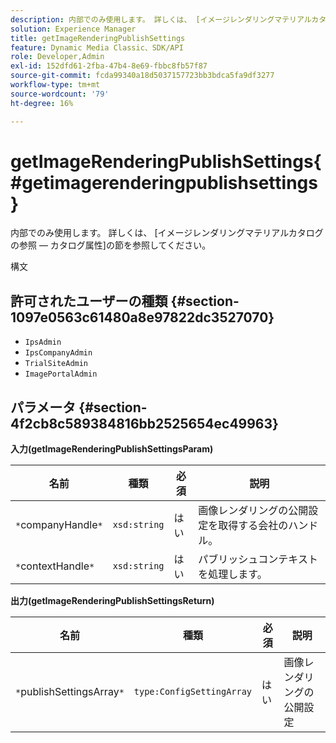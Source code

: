 ```yaml
---
description: 内部でのみ使用します。 詳しくは、 [イメージレンダリングマテリアルカタログの参照 — カタログ属性]の節を参照してください。
solution: Experience Manager
title: getImageRenderingPublishSettings
feature: Dynamic Media Classic、SDK/API
role: Developer,Admin
exl-id: 152dfd61-2fba-47b4-8e69-fbbc8fb57f87
source-git-commit: fcda99340a18d5037157723bb3bdca5fa9df3277
workflow-type: tm+mt
source-wordcount: '79'
ht-degree: 16%

---
```


# getImageRenderingPublishSettings{#getimagerenderingpublishsettings}

内部でのみ使用します。 詳しくは、 [イメージレンダリングマテリアルカタログの参照 — カタログ属性]の節を参照してください。

構文

## 許可されたユーザーの種類 {#section-1097e0563c61480a8e97822dc3527070}

* `IpsAdmin`
* `IpsCompanyAdmin`
* `TrialSiteAdmin`
* `ImagePortalAdmin`

## パラメータ {#section-4f2cb8c589384816bb2525654ec49963}

**入力(getImageRenderingPublishSettingsParam)**

| 名前 | 種類 | 必須 | 説明 |
|---|---|---|---|
| `*`companyHandle`*` | `xsd:string` | はい | 画像レンダリングの公開設定を取得する会社のハンドル。 |
| `*`contextHandle`*` | `xsd:string` | はい | パブリッシュコンテキストを処理します。 |

**出力(getImageRenderingPublishSettingsReturn)**

| 名前 | 種類 | 必須 | 説明 |
|---|---|---|---|
| `*`publishSettingsArray`*` | `type:ConfigSettingArray` | はい | 画像レンダリングの公開設定 |
